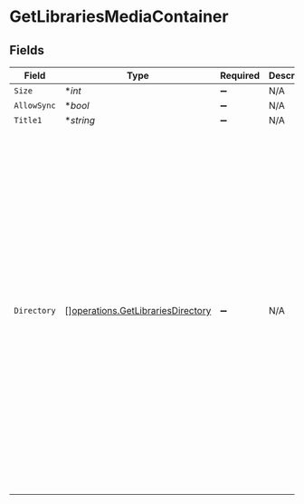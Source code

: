 # GetLibrariesMediaContainer


## Fields

| Field                                                                                                                                                                                                                                                                                                                                                                                                                                                                                                                                                                                       | Type                                                                                                                                                                                                                                                                                                                                                                                                                                                                                                                                                                                        | Required                                                                                                                                                                                                                                                                                                                                                                                                                                                                                                                                                                                    | Description                                                                                                                                                                                                                                                                                                                                                                                                                                                                                                                                                                                 | Example                                                                                                                                                                                                                                                                                                                                                                                                                                                                                                                                                                                     |
| ------------------------------------------------------------------------------------------------------------------------------------------------------------------------------------------------------------------------------------------------------------------------------------------------------------------------------------------------------------------------------------------------------------------------------------------------------------------------------------------------------------------------------------------------------------------------------------------- | ------------------------------------------------------------------------------------------------------------------------------------------------------------------------------------------------------------------------------------------------------------------------------------------------------------------------------------------------------------------------------------------------------------------------------------------------------------------------------------------------------------------------------------------------------------------------------------------- | ------------------------------------------------------------------------------------------------------------------------------------------------------------------------------------------------------------------------------------------------------------------------------------------------------------------------------------------------------------------------------------------------------------------------------------------------------------------------------------------------------------------------------------------------------------------------------------------- | ------------------------------------------------------------------------------------------------------------------------------------------------------------------------------------------------------------------------------------------------------------------------------------------------------------------------------------------------------------------------------------------------------------------------------------------------------------------------------------------------------------------------------------------------------------------------------------------- | ------------------------------------------------------------------------------------------------------------------------------------------------------------------------------------------------------------------------------------------------------------------------------------------------------------------------------------------------------------------------------------------------------------------------------------------------------------------------------------------------------------------------------------------------------------------------------------------- |
| `Size`                                                                                                                                                                                                                                                                                                                                                                                                                                                                                                                                                                                      | **int*                                                                                                                                                                                                                                                                                                                                                                                                                                                                                                                                                                                      | :heavy_minus_sign:                                                                                                                                                                                                                                                                                                                                                                                                                                                                                                                                                                          | N/A                                                                                                                                                                                                                                                                                                                                                                                                                                                                                                                                                                                         | 5                                                                                                                                                                                                                                                                                                                                                                                                                                                                                                                                                                                           |
| `AllowSync`                                                                                                                                                                                                                                                                                                                                                                                                                                                                                                                                                                                 | **bool*                                                                                                                                                                                                                                                                                                                                                                                                                                                                                                                                                                                     | :heavy_minus_sign:                                                                                                                                                                                                                                                                                                                                                                                                                                                                                                                                                                          | N/A                                                                                                                                                                                                                                                                                                                                                                                                                                                                                                                                                                                         | false                                                                                                                                                                                                                                                                                                                                                                                                                                                                                                                                                                                       |
| `Title1`                                                                                                                                                                                                                                                                                                                                                                                                                                                                                                                                                                                    | **string*                                                                                                                                                                                                                                                                                                                                                                                                                                                                                                                                                                                   | :heavy_minus_sign:                                                                                                                                                                                                                                                                                                                                                                                                                                                                                                                                                                          | N/A                                                                                                                                                                                                                                                                                                                                                                                                                                                                                                                                                                                         | Plex Library                                                                                                                                                                                                                                                                                                                                                                                                                                                                                                                                                                                |
| `Directory`                                                                                                                                                                                                                                                                                                                                                                                                                                                                                                                                                                                 | [][operations.GetLibrariesDirectory](../../models/operations/getlibrariesdirectory.md)                                                                                                                                                                                                                                                                                                                                                                                                                                                                                                      | :heavy_minus_sign:                                                                                                                                                                                                                                                                                                                                                                                                                                                                                                                                                                          | N/A                                                                                                                                                                                                                                                                                                                                                                                                                                                                                                                                                                                         | [<br/>{<br/>"allowSync": true,<br/>"art": "/:/resources/movie-fanart.jpg",<br/>"composite": "/library/sections/1/composite/1705615584",<br/>"filters": true,<br/>"refreshing": false,<br/>"thumb": "/:/resources/movie.png",<br/>"key": "1",<br/>"type": "movie",<br/>"title": "Movies",<br/>"agent": "tv.plex.agents.movie",<br/>"scanner": "Plex Movie",<br/>"language": "en-US",<br/>"uuid": "322a231a-b7f7-49f5-920f-14c61199cd30",<br/>"updatedAt": 1705615634,<br/>"createdAt": 1654131312,<br/>"scannedAt": 1705615584,<br/>"content": true,<br/>"directory": true,<br/>"contentChangedAt": 3192854,<br/>"hidden": 0,<br/>"Location": [<br/>{<br/>"id": 1,<br/>"path": "/movies"<br/>}<br/>]<br/>}<br/>] |